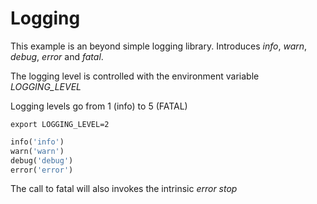 # Logging

This example is an beyond simple logging library. 
Introduces _info_, _warn_, _debug_, _error_ and _fatal_. 

The logging level is controlled with the environment variable _LOGGING_LEVEL_

Logging levels go from 1 (info) to 5 (FATAL)

```
export LOGGING_LEVEL=2
```

```fortran
info('info')
warn('warn')
debug('debug')
error('error')
```

The call to fatal will also invokes the intrinsic _error stop_